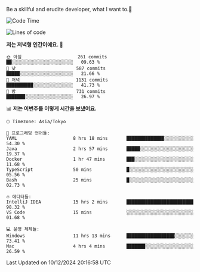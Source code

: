 Be a skillful and erudite developer, what I want to.👶

<!--START_SECTION:waka-->
![Code Time](http://img.shields.io/badge/Code%20Time-1%2C472%20hrs%2054%20mins-blue)

![Lines of code](https://img.shields.io/badge/%EC%A0%80%EB%8A%94%20%EC%97%AC%ED%83%9C%EA%B9%8C%EC%A7%80%20-918.3%20thousand%20%EC%A4%84%EC%9D%98%20%EC%BD%94%EB%93%9C%EB%A5%BC%20%EC%9E%91%EC%84%B1%ED%96%88%EC%96%B4%EC%9A%94.-blue)

**저는 저녁형 인간이에요. 🦉** 

```text
🌞 아침                     261 commits         ██░░░░░░░░░░░░░░░░░░░░░░░   09.63 % 
🌆 낮　                     587 commits         █████░░░░░░░░░░░░░░░░░░░░   21.66 % 
🌃 저녁                     1131 commits        ██████████░░░░░░░░░░░░░░░   41.73 % 
🌙 밤　                     731 commits         ███████░░░░░░░░░░░░░░░░░░   26.97 % 
```


📊 **저는 이번주를 이렇게 시간을 보냈어요.** 

```text
🕑︎ Timezone: Asia/Tokyo

💬 프로그래밍 언어들: 
YAML                     8 hrs 18 mins       ██████████████░░░░░░░░░░░   54.30 % 
Java                     2 hrs 57 mins       █████░░░░░░░░░░░░░░░░░░░░   19.37 % 
Docker                   1 hr 47 mins        ███░░░░░░░░░░░░░░░░░░░░░░   11.68 % 
TypeScript               50 mins             █░░░░░░░░░░░░░░░░░░░░░░░░   05.56 % 
Bash                     25 mins             █░░░░░░░░░░░░░░░░░░░░░░░░   02.73 % 

🔥 에디터들: 
IntelliJ IDEA            15 hrs 2 mins       █████████████████████████   98.32 % 
VS Code                  15 mins             ░░░░░░░░░░░░░░░░░░░░░░░░░   01.68 % 

💻 운영 체제들: 
Windows                  11 hrs 13 mins      ██████████████████░░░░░░░   73.41 % 
Mac                      4 hrs 4 mins        ███████░░░░░░░░░░░░░░░░░░   26.59 % 
```


 Last Updated on 10/12/2024 20:16:58 UTC
<!--END_SECTION:waka-->
